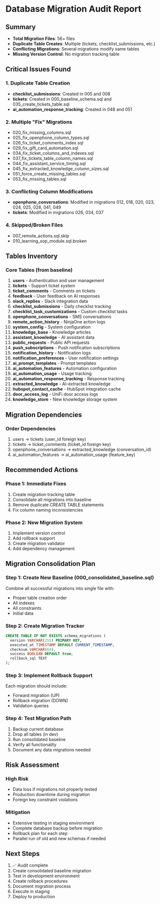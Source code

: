 # Database Migration Audit Report

## Summary
- **Total Migration Files**: 56+ files
- **Duplicate Table Creates**: Multiple (tickets, checklist_submissions, etc.)
- **Conflicting Migrations**: Several migrations modify same tables
- **Missing Version Control**: No migration tracking table

## Critical Issues Found

### 1. Duplicate Table Creation
- **checklist_submissions**: Created in 005 and 008
- **tickets**: Created in 000_baseline_schema.sql and 035_create_tickets_table.sql
- **ai_automation_response_tracking**: Created in 048 and 051

### 2. Multiple "Fix" Migrations
- 020_fix_missing_columns.sql
- 025_fix_openphone_column_types.sql
- 026_fix_ticket_comments_index.sql
- 029_fix_gift_card_automation.sql
- 034_fix_ticket_columns_and_indexes.sql
- 037_fix_tickets_table_column_names.sql
- 044_fix_assistant_service_timing.sql
- 045_fix_extracted_knowledge_column_sizes.sql
- 051_force_create_missing_tables.sql
- 053_fix_missing_tables.sql

### 3. Conflicting Column Modifications
- **openphone_conversations**: Modified in migrations 012, 018, 020, 023, 024, 025, 028, 041, 049
- **tickets**: Modified in migrations 026, 034, 037

### 4. Skipped/Broken Files
- 007_remote_actions.sql.skip
- 010_learning_sop_module.sql.broken

## Tables Inventory

### Core Tables (from baseline)
1. **users** - Authentication and user management
2. **tickets** - Support ticket system
3. **ticket_comments** - Comments on tickets
4. **feedback** - User feedback on AI responses
5. **slack_replies** - Slack integration data
6. **checklist_submissions** - Daily checklist tracking
7. **checklist_task_customizations** - Custom checklist tasks
8. **openphone_conversations** - SMS conversations
9. **remote_action_history** - NinjaOne action logs
10. **system_config** - System configuration
11. **knowledge_base** - Knowledge articles
12. **assistant_knowledge** - AI assistant data
13. **public_requests** - Public API requests
14. **push_subscriptions** - Push notification subscriptions
15. **notification_history** - Notification logs
16. **notification_preferences** - User notification settings
17. **ai_prompt_templates** - Prompt templates
18. **ai_automation_features** - Automation configuration
19. **ai_automation_usage** - Usage tracking
20. **ai_automation_response_tracking** - Response tracking
21. **extracted_knowledge** - AI-extracted knowledge
22. **hubspot_contact_cache** - HubSpot integration cache
23. **door_access_log** - UniFi door access logs
24. **knowledge_store** - New knowledge storage system

## Migration Dependencies

### Order Dependencies
1. users → tickets (user_id foreign key)
2. tickets → ticket_comments (ticket_id foreign key)
3. openphone_conversations → extracted_knowledge (conversation_id)
4. ai_automation_features → ai_automation_usage (feature_key)

## Recommended Actions

### Phase 1: Immediate Fixes
1. Create migration tracking table
2. Consolidate all migrations into baseline
3. Remove duplicate CREATE TABLE statements
4. Fix column naming inconsistencies

### Phase 2: New Migration System
1. Implement version control
2. Add rollback support
3. Create migration validator
4. Add dependency management

## Migration Consolidation Plan

### Step 1: Create New Baseline (000_consolidated_baseline.sql)
Combine all successful migrations into single file with:
- Proper table creation order
- All indexes
- All constraints
- Initial data

### Step 2: Create Migration Tracker
```sql
CREATE TABLE IF NOT EXISTS schema_migrations (
  version VARCHAR(255) PRIMARY KEY,
  executed_at TIMESTAMP DEFAULT CURRENT_TIMESTAMP,
  checksum VARCHAR(64),
  success BOOLEAN DEFAULT true,
  rollback_sql TEXT
);
```

### Step 3: Implement Rollback Support
Each migration should include:
- Forward migration (UP)
- Rollback migration (DOWN)
- Validation queries

### Step 4: Test Migration Path
1. Backup current database
2. Drop all tables (in dev)
3. Run consolidated baseline
4. Verify all functionality
5. Document any data migrations needed

## Risk Assessment

### High Risk
- Data loss if migrations not properly tested
- Production downtime during migration
- Foreign key constraint violations

### Mitigation
- Extensive testing in staging environment
- Complete database backup before migration
- Rollback plan for each step
- Parallel run of old and new schemas if needed

## Next Steps
1. ✅ Audit complete
2. Create consolidated baseline migration
3. Test in development environment
4. Create rollback procedures
5. Document migration process
6. Execute in staging
7. Deploy to production